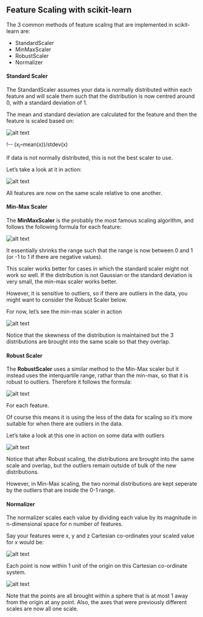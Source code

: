 ## Feature Scaling with scikit-learn
The 3 common methods of feature scaling that are implemented in scikit-learn are:

* StandardScaler
* MinMaxScaler
* RobustScaler
* Normalizer


#### Standard Scaler
The StandardScaler assumes your data is normally distributed within each feature and will scale them such that the distribution is now centred around 0, with a standard deviation of 1.

The mean and standard deviation are calculated for the feature and then the feature is scaled based on:

![alt text](https://github.com/PinkyJ12/PinkyJ12.github.io/blob/master/images/StdScaler.png)

!-- (x<sub>i</sub>–mean(x))/stdev(x)

If data is not normally distributed, this is not the best scaler to use.

Let’s take a look at it in action:

![alt text](https://github.com/PinkyJ12/PinkyJ12.github.io/blob/master/images/StdScaler1.png)

All features are now on the same scale relative to one another.

#### Min-Max Scaler
The **MinMaxScaler** is the probably the most famous scaling algorithm, and follows the following formula for each feature:

![alt text](https://github.com/PinkyJ12/PinkyJ12.github.io/blob/master/images/StdScaler2.png)

It essentially shrinks the range such that the range is now between 0 and 1 (or -1 to 1 if there are negative values).

This scaler works better for cases in which the standard scaler might not work so well. If the distribution is not Gaussian or the standard deviation is very small, the min-max scaler works better.

However, it is sensitive to outliers, so if there are outliers in the data, you might want to consider the Robust Scaler below.

For now, let’s see the min-max scaler in action

![alt text](https://github.com/PinkyJ12/PinkyJ12.github.io/blob/master/images/StdScaler3.png)

Notice that the skewness of the distribution is maintained but the 3 distributions are brought into the same scale so that they overlap.

#### Robust Scaler
The **RobustScaler** uses a similar method to the Min-Max scaler but it instead uses the interquartile range, rathar than the min-max, so that it is robust to outliers. Therefore it follows the formula:

![alt text](https://github.com/PinkyJ12/PinkyJ12.github.io/blob/master/images/StdScaler4.png)

For each feature.

Of course this means it is using the less of the data for scaling so it’s more suitable for when there are outliers in the data.

Let’s take a look at this one in action on some data with outliers

![alt text](https://github.com/PinkyJ12/PinkyJ12.github.io/blob/master/images/StdScaler5.png)


Notice that after Robust scaling, the distributions are brought into the same scale and overlap, but the outliers remain outside of bulk of the new distributions.

However, in Min-Max scaling, the two normal distributions are kept seperate by the outliers that are inside the 0-1 range.

#### Normalizer
The normalizer scales each value by dividing each value by its magnitude in n-dimensional space for n number of features.

Say your features were x, y and z Cartesian co-ordinates your scaled value for x would be:

![alt text](https://github.com/PinkyJ12/PinkyJ12.github.io/blob/master/images/StdScaler6.png)

Each point is now within 1 unit of the origin on this Cartesian co-ordinate system.

![alt text](https://github.com/PinkyJ12/PinkyJ12.github.io/blob/master/images/StdScaler7.png)


Note that the points are all brought within a sphere that is at most 1 away from the origin at any point. Also, the axes that were previously different scales are now all one scale.